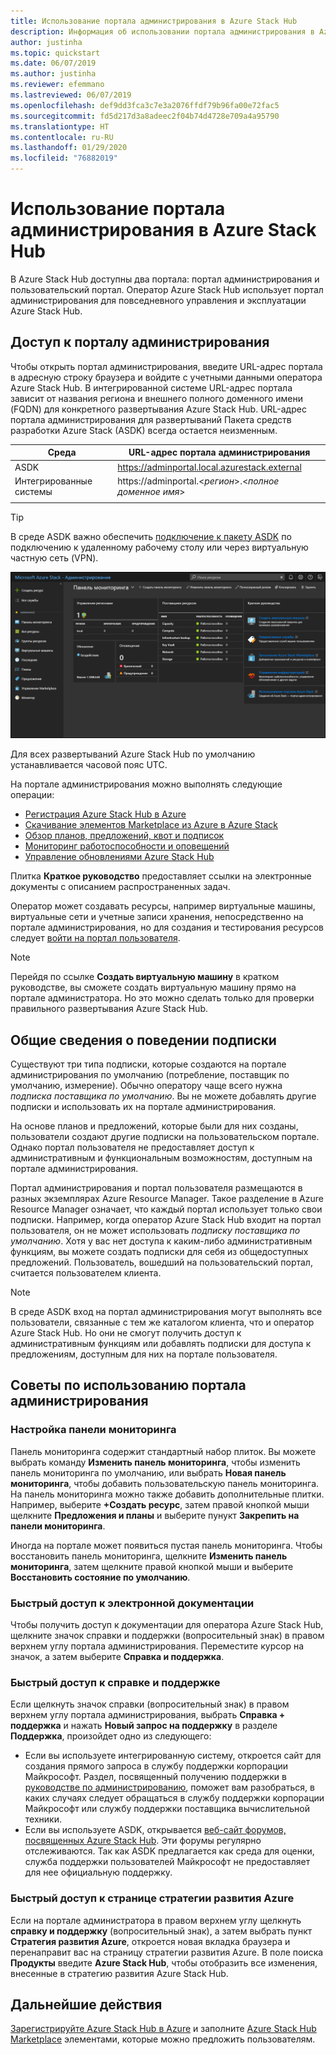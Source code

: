 ```yaml
---
title: Использование портала администрирования в Azure Stack Hub
description: Информация об использовании портала администрирования в Azure Stack Hub.
author: justinha
ms.topic: quickstart
ms.date: 06/07/2019
ms.author: justinha
ms.reviewer: efemmano
ms.lastreviewed: 06/07/2019
ms.openlocfilehash: def9dd3fca3c7e3a2076ffdf79b96fa00e72fac5
ms.sourcegitcommit: fd5d217d3a8adeec2f04b74d4728e709a4a95790
ms.translationtype: HT
ms.contentlocale: ru-RU
ms.lasthandoff: 01/29/2020
ms.locfileid: "76882019"
---
```

# <a name="use-the-administrator-portal-in-azure-stack-hub"></a>Использование портала администрирования в Azure Stack Hub

В Azure Stack Hub доступны два портала: портал администрирования и пользовательский портал. Оператор Azure Stack Hub использует портал администрирования для повседневного управления и эксплуатации Azure Stack Hub.

## <a name="access-the-administrator-portal"></a>Доступ к порталу администрирования

Чтобы открыть портал администрирования, введите URL-адрес портала в адресную строку браузера и войдите с учетными данными оператора Azure Stack Hub. В интегрированной системе URL-адрес портала зависит от названия региона и внешнего полного доменного имени (FQDN) для конкретного развертывания Azure Stack Hub. URL-адрес портала администрирования для развертываний Пакета средств разработки Azure Stack (ASDK) всегда остается неизменным.

| Среда | URL-адрес портала администрирования |   
| -- | -- | 
| ASDK| https://adminportal.local.azurestack.external  |
| Интегрированные системы | https://adminportal.&lt;*регион*&gt;.&lt;*полное доменное имя*&gt; | 
| | |

> [!TIP]
> В среде ASDK важно обеспечить [подключение к пакету ASDK](../asdk/asdk-connect.md) по подключению к удаленному рабочему столу или через виртуальную частную сеть (VPN).

 ![Портал администрирования Azure Stack Hub](media/azure-stack-manage-portals/admin-portal.png)

Для всех развертываний Azure Stack Hub по умолчанию устанавливается часовой пояс UTC.

На портале администрирования можно выполнять следующие операции:

* [Регистрация Azure Stack Hub в Azure](azure-stack-registration.md)
* [Скачивание элементов Marketplace из Azure в Azure Stack](azure-stack-download-azure-marketplace-item.md)
* [Обзор планов, предложений, квот и подписок ](service-plan-offer-subscription-overview.md)
* [Мониторинг работоспособности и оповещений](azure-stack-monitor-health.md)
* [Управление обновлениями Azure Stack Hub](azure-stack-updates.md)

Плитка **Краткое руководство** предоставляет ссылки на электронные документы с описанием распространенных задач.

Оператор может создавать ресурсы, например виртуальные машины, виртуальные сети и учетные записи хранения, непосредственно на портале администрирования, но для создания и тестирования ресурсов следует [войти на портал пользователя](../user/azure-stack-use-portal.md).

>[!NOTE]
>Перейдя по ссылке **Создать виртуальную машину** в кратком руководстве, вы сможете создать виртуальную машину прямо на портале администратора. Но это можно сделать только для проверки правильного развертывания Azure Stack Hub.

## <a name="understand-subscription-behavior"></a>Общие сведения о поведении подписки

Существуют три типа подписки, которые создаются на портале администрирования по умолчанию (потребление, поставщик по умолчанию, измерение). Обычно оператору чаще всего нужна *подписка поставщика по умолчанию*. Вы не можете добавлять другие подписки и использовать их на портале администрирования.

На основе планов и предложений, которые были для них созданы, пользователи создают другие подписки на пользовательском портале. Однако портал пользователя не предоставляет доступ к административным и функциональным возможностям, доступным на портале администрирования.

Портал администрирования и портал пользователя размещаются в разных экземплярах Azure Resource Manager. Такое разделение в Azure Resource Manager означает, что каждый портал использует только свои подписки. Например, когда оператор Azure Stack Hub входит на портал пользователя, он не может использовать *подписку поставщика по умолчанию*. Хотя у вас нет доступа к каким-либо административным функциям, вы можете создать подписки для себя из общедоступных предложений. Пользователь, вошедший на пользовательский портал, считается пользователем клиента.

  >[!NOTE]
  >В среде ASDK вход на портал администрирования могут выполнять все пользователи, связанные с тем же каталогом клиента, что и оператор Azure Stack Hub. Но они не смогут получить доступ к административным функциям или добавлять подписки для доступа к предложениям, доступным для них на портале пользователя.

## <a name="administrator-portal-tips"></a>Советы по использованию портала администрирования

### <a name="customize-the-dashboard"></a>Настройка панели мониторинга

Панель мониторинга содержит стандартный набор плиток. Вы можете выбрать команду **Изменить панель мониторинга**, чтобы изменить панель мониторинга по умолчанию, или выбрать **Новая панель мониторинга**, чтобы добавить пользовательскую панель мониторинга. На панель мониторинга можно также добавить дополнительные плитки. Например, выберите **+Создать ресурс**, затем правой кнопкой мыши щелкните **Предложения и планы** и выберите пунукт **Закрепить на панели мониторинга**.

Иногда на портале может появиться пустая панель мониторинга. Чтобы восстановить панель мониторинга, щелкните **Изменить панель мониторинга**, затем щелкните правой кнопкой мыши и выберите **Восстановить состояние по умолчанию**.

### <a name="quick-access-to-online-documentation"></a>Быстрый доступ к электронной документации

Чтобы получить доступ к документации для оператора Azure Stack Hub, щелкните значок справки и поддержки (вопросительный знак) в правом верхнем углу портала администрирования. Переместите курсор на значок, а затем выберите **Справка и поддержка**.

### <a name="quick-access-to-help-and-support"></a>Быстрый доступ к справке и поддержке

Если щелкнуть значок справки (вопросительный знак) в правом верхнем углу портала администрирования, выбрать **Справка + поддержка** и нажать **Новый запрос на поддержку** в разделе **Поддержка**, произойдет одно из следующего:

- Если вы используете интегрированную систему, откроется сайт для создания прямого запроса в службу поддержки корпорации Майкрософт. Раздел, посвященный получению поддержки в [руководстве по администрированию](azure-stack-manage-basics.md#where-to-get-support), поможет вам разобраться, в каких случаях следует обращаться в службу поддержки корпорации Майкрософт или службу поддержки поставщика вычислительной техники.
- Если вы используете ASDK, открывается [веб-сайт форумов, посвященных Azure Stack Hub](https://social.msdn.microsoft.com/Forums/home?forum=AzureStack). Эти форумы регулярно отслеживаются. Так как ASDK предлагается как среда для оценки, служба поддержки пользователей Майкрософт не предоставляет для нее официальную поддержку.

### <a name="quick-access-to-the-azure-roadmap"></a>Быстрый доступ к странице стратегии развития Azure

Если на портале администратора в правом верхнем углу щелкнуть **справку и поддержку** (вопросительный знак), а затем выбрать пункт **Стратегия развития Azure**, откроется новая вкладка браузера и перенаправит вас на страницу стратегии развития Azure. В поле поиска **Продукты** введите **Azure Stack Hub**, чтобы отобразить все изменения, внесенные в стратегию развития Azure Stack Hub.

## <a name="next-steps"></a>Дальнейшие действия

[Зарегистрируйте Azure Stack Hub в Azure](azure-stack-registration.md) и заполните [Azure Stack Hub Marketplace](azure-stack-marketplace.md) элементами, которые можно предложить пользователям.
